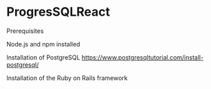 # ProgresSQLReact
Prerequisites


Node.js and npm installed

Installation of PostgreSQL
https://www.postgresqltutorial.com/install-postgresql/


Installation of the Ruby on Rails framework
